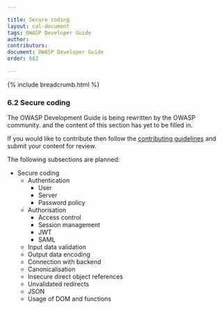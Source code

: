```yaml
---

title: Secure coding
layout: col-document
tags: OWASP Developer Guide
author:
contributors:
document: OWASP Developer Guide
order: 602

---
```


{% include breadcrumb.html %}
### 6.2 Secure coding

The OWASP Development Guide is being rewritten by the OWASP community.
and the content of this section has yet to be filled in.

If you would like to contribute then follow the 
[contributing guidelines](https://github.com/OWASP/www-project-developer-guide/blob/main/CONTRIBUTING.md)
and submit your content for review.

The following subsections are planned:

  * Secure coding
    * Authentication
      * User
      * Server
      * Password policy
    * Authorisation
      * Access control
      * Session management
      * JWT
      * SAML
    * Input data validation
    * Output data encoding
    * Connection with backend
    * Canonicalisation
    * Insecure direct object references
    * Unvalidated redirects
    * JSON
    * Usage of DOM and functions

